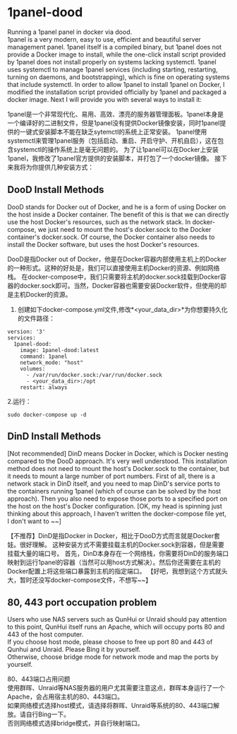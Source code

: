 # 1panel-dood
Running a 1panel panel in docker via dood.  
1panel is a very modern, easy to use, efficient and beautiful server management panel. 1panel itself is a compiled binary, but 1panel does not provide a Docker image to install, while the one-click install script provided by 1panel does not install properly on systems lacking systemctl.
1panel uses systemctl to manage 1panel services (including starting, restarting, turning on daemons, and bootstrapping), which is fine on operating systems that include systemctl.
In order to allow 1panel to install 1panel on Docker, I modified the installation script provided officially by 1panel and packaged a docker image.
Next I will provide you with several ways to install it:

1panel是一个非常现代化、易用、高效、漂亮的服务器管理面板。1panel本身是一个编译好的二进制文件，但是1panel没有提供Docker镜像安装，同时1panel提供的一键式安装脚本不能在缺乏sytemctl的系统上正常安装。
1panel使用systemctl来管理1panel服务（包括启动、重启、开启守护、开机自启），这在包含systemctl的操作系统上是毫无问题的。
为了让1panel可以在Docker上安装1panel，我修改了1panel官方提供的安装脚本，并打包了一个docker镜像。
接下来我将为你提供几种安装方式：

## DooD Install Methods
DooD stands for Docker out of Docker, and he is a form of using Docker on the host inside a Docker container. The benefit of this is that we can directly use the host Docker's resources, such as the network stack.
In docker-compose, we just need to mount the host's docker.sock to the Docker container's docker.sock. Of course, the Docker container also needs to install the Docker software, but uses the host Docker's resources.

DooD是指Docker out of Docker，他是在Docker容器内部使用主机上的Docker的一种形式。这种的好处是，我们可以直接使用主机Docker的资源、例如网络栈。
在docker-compose中，我们只需要将主机的docker.sock挂载到Docker容器的docker.sock即可。当然，Docker容器也需要安装Docker软件，但使用的却是主机Docker的资源。

1. 创建如下docker-compose.yml文件,修改*<your_data_dir>*为你想要持久化的文件路径：
```
version: '3'
services:
  1panel-dood:
    image: 1panel-dood:latest
    command: 1panel
    network_mode: "host"
    volumes:
      - /var/run/docker.sock:/var/run/docker.sock
      - <your_data_dir>:/opt
    restart: always
```

2.运行：
```
sudo docker-compose up -d
```

## DinD Install Methods
[Not recommended] DinD means Docker in Docker, which is Docker nesting compared to the DooD approach. It's very well understood.
This installation method does not need to mount the host's Docker.sock to the container, but it needs to mount a large number of port numbers.
First of all, there is a network stack in DinD itself, and you need to map DinD's service ports to the containers running 1panel (which of course can be solved by the host approach). Then you also need to expose those ports to a specified port on the host on the host's Docker configuration.
[OK, my head is spinning just thinking about this approach, I haven't written the docker-compose file yet, I don't want to ~~]

【不推荐】DinD是指Docker in Docker，相比于DooD方式而言就是Docker套娃。很好理解。
这种安装方式不需要挂载主机的Docker.sock到容器，但是需要挂载大量的端口号。
首先，DinD本身存在一个网络栈，你需要将DinD的服务端口映射到运行1panel的容器（当然可以用host方式解决）。然后你还需要在主机的Docker配置上将这些端口暴露到主机的指定端口。
【好吧，我想到这个方式就头大，暂时还没写docker-compose文件，不想写~~】

## 80, 443 port occupation problem
Users who use NAS servers such as QunHui or Unraid should pay attention to this point, QunHui itself runs an Apache, which will occupy ports 80 and 443 of the host computer.  
If you choose host mode, please choose to free up port 80 and 443 of Qunhui and Unraid. Please Bing it by yourself.  
Otherwise, choose bridge mode for network mode and map the ports by yourself.

80、443端口占用问题  
使用群晖、Unraid等NAS服务器的用户尤其需要注意这点，群晖本身运行了一个Apache，会占用宿主机的80、443端口。  
如果网络模式选择host模式，请选择将群晖、Unraid等系统的80、443端口解放。请自行Bing一下。  
否则网络模式选择bridge模式，并自行映射端口。
